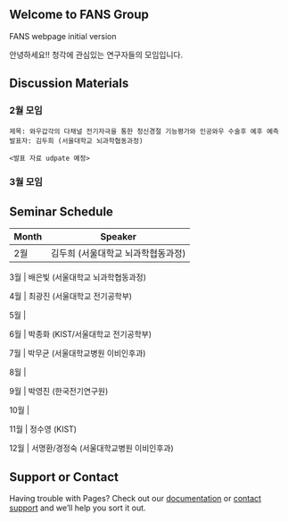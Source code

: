 ## Welcome to FANS Group

FANS webpage initial version

안녕하세요!! 청각에 관심있는 연구자들의 모임입니다.

## Discussion Materials

### 2월 모임


```
제목: 와우갑각의 다채널 전기자극을 통한 청신경절 기능평가와 인공와우 수술후 예후 예측
발표자: 김두희 (서울대학교 뇌과학협동과정)

<발표 자료 udpate 예정>
```

### 3월 모임

## Seminar Schedule
Month | Speaker
----- | -------
2월 | 김두희 (서울대학교 뇌과학협동과정)

3월 | 배은빛 (서울대학교 뇌과학협동과정)

4월 | 최광진 (서울대학교 전기공학부)

5월 | 

6월 | 박종화 (KIST/서울대학교 전기공학부)

7월 | 박무균 (서울대학교병원 이비인후과)

8월 | 

9월 | 박영진 (한국전기연구원)

10월 | 

11월 | 정수영 (KIST)

12월 | 서명환/경정숙 (서울대학교병원 이비인후과)


## Support or Contact

Having trouble with Pages? Check out our [documentation](https://help.github.com/categories/github-pages-basics/) or [contact support](https://github.com/contact) and we’ll help you sort it out.
